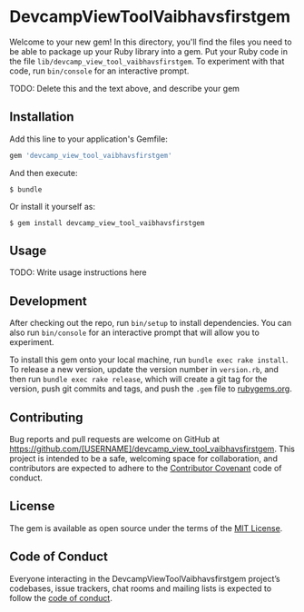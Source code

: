# DevcampViewToolVaibhavsfirstgem

Welcome to your new gem! In this directory, you'll find the files you need to be able to package up your Ruby library into a gem. Put your Ruby code in the file `lib/devcamp_view_tool_vaibhavsfirstgem`. To experiment with that code, run `bin/console` for an interactive prompt.

TODO: Delete this and the text above, and describe your gem

## Installation

Add this line to your application's Gemfile:

```ruby
gem 'devcamp_view_tool_vaibhavsfirstgem'
```

And then execute:

    $ bundle

Or install it yourself as:

    $ gem install devcamp_view_tool_vaibhavsfirstgem

## Usage

TODO: Write usage instructions here

## Development

After checking out the repo, run `bin/setup` to install dependencies. You can also run `bin/console` for an interactive prompt that will allow you to experiment.

To install this gem onto your local machine, run `bundle exec rake install`. To release a new version, update the version number in `version.rb`, and then run `bundle exec rake release`, which will create a git tag for the version, push git commits and tags, and push the `.gem` file to [rubygems.org](https://rubygems.org).

## Contributing

Bug reports and pull requests are welcome on GitHub at https://github.com/[USERNAME]/devcamp_view_tool_vaibhavsfirstgem. This project is intended to be a safe, welcoming space for collaboration, and contributors are expected to adhere to the [Contributor Covenant](http://contributor-covenant.org) code of conduct.

## License

The gem is available as open source under the terms of the [MIT License](http://opensource.org/licenses/MIT).

## Code of Conduct

Everyone interacting in the DevcampViewToolVaibhavsfirstgem project’s codebases, issue trackers, chat rooms and mailing lists is expected to follow the [code of conduct](https://github.com/[USERNAME]/devcamp_view_tool_vaibhavsfirstgem/blob/master/CODE_OF_CONDUCT.md).
